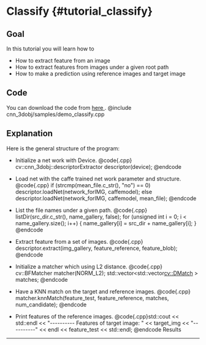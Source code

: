 Classify {#tutorial_classify}
===============

Goal
----

In this tutorial you will learn how to

-   How to extract feature from an image
-   How to extract features from images under a given root path
-   How to make a prediction using reference images and target image

Code
----

You can download the code from [here ](https://github.com/Wangyida/opencv_contrib/blob/cnn_3dobj/samples/demo_classify.cpp).
@include cnn_3dobj/samples/demo_classify.cpp

Explanation
-----------

Here is the general structure of the program:

-   Initialize a net work with Device.
    @code{.cpp}
    cv::cnn_3dobj::descriptorExtractor descriptor(device);
    @endcode

-   Load net with the caffe trained net work parameter and structure.
    @code{.cpp}
    if (strcmp(mean_file.c_str(), "no") == 0)
        descriptor.loadNet(network_forIMG, caffemodel);
    else
        descriptor.loadNet(network_forIMG, caffemodel, mean_file);
    @endcode

-   List the file names under a given path.
    @code{.cpp}
    listDir(src_dir.c_str(), name_gallery, false);
    for (unsigned int i = 0; i < name_gallery.size(); i++)
    {
        name_gallery[i] = src_dir + name_gallery[i];
    }
    @endcode

-   Extract feature from a set of images.
    @code{.cpp}
    descriptor.extract(img_gallery, feature_reference, feature_blob);
    @endcode

-   Initialize a matcher which using L2 distance.
    @code{.cpp}
    cv::BFMatcher matcher(NORM_L2);
    std::vector<std::vector<cv::DMatch> > matches;
    @endcode

-   Have a KNN match on the target and reference images.
    @code{.cpp}
    matcher.knnMatch(feature_test, feature_reference, matches, num_candidate);
    @endcode

-   Print features of the reference images.
    @code{.cpp}std::cout << std::endl << "---------- Features of target image: " << target_img << "----------" << endl << feature_test << std::endl;
    @endcode
Results
-------
